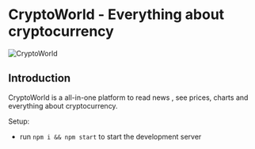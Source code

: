 # CryptoWorld - Everything about cryptocurrency

![CryptoWorld](https://i.ibb.co/8gh5Jc8/image.png)

## Introduction

CryptoWorld is a all-in-one platform to read news , see prices, charts and everything about cryptocurrency.

Setup:

- run `npm i && npm start` to start the development server
